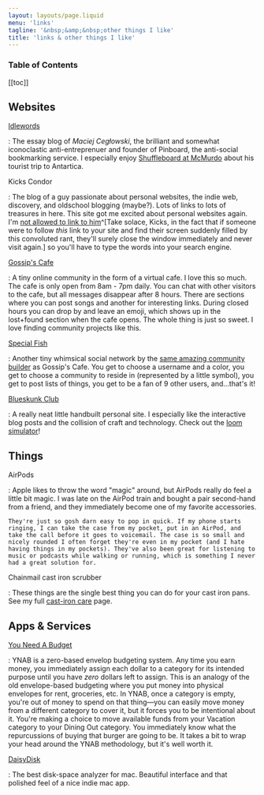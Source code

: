 ```yaml
---
layout: layouts/page.liquid
menu: 'links'
tagline: '&nbsp;&amp;&nbsp;other things I like'
title: 'links & other things I like'
---
```


<h3>Table of Contents</h3>

[[toc]]
## Websites

[Idlewords](https://idlewords.com)

:   The essay blog of *Maciej Cegłowski*, the brilliant and somewhat iconoclastic anti-entreprenuer and founder of Pinboard, the anti-social bookmarking service. I especially enjoy [Shuffleboard at McMurdo](https://idlewords.com/2016/05/shuffleboard_at_mcmurdo.htm) about his tourist trip to Antartica. 

Kicks Condor

:   The blog of a guy passionate about personal websites, the indie web, discovery, and oldschool blogging (maybe?). Lots of links to lots of treasures in here. This site got me excited about personal websites again. I'm [not allowed to link to him](https://www.kickscondor.com/okay-shut-up-about-me-now)^[Take solace, Kicks, in the fact that if someone were to follow *this* link to your site and find their screen suddenly filled by this convoluted rant, they'll surely close the window immediately and never visit again.] so you'll have to type the words into your search engine.

[Gossip's Cafe](http://gossips.cafe)

:    A tiny online community in the form of a virtual cafe. I love this so much. The cafe is only open from 8am - 7pm daily. You can chat with other visitors to the cafe, but all messages disappear after 8 hours. There are sections where you can post songs and another for interesting links. During closed hours you can drop by and leave an emoji, which shows up in the lost+found section when the cafe opens. The whole thing is just so sweet. I love finding community projects like this.

[Special Fish](https://special.fish)

:    Another tiny whimsical social network by the [same amazing community builder](http://bellkiosk.site/) as Gossip's Cafe. You get to choose a username and a color, you get to choose a community to reside in (represented by a little symbol), you get to post lists of things, you get to be a fan of 9 other users, and...that's it! 

[Blueskunk Club](http://blueskunk.club)

:    A really neat little handbuilt personal site. I especially like the interactive blog posts and the collision of craft and technology. Check out the [loom simulator](http://blueskunk.club/0013.html)!

## Things

AirPods

:   Apple likes to throw the word "magic" around, but AirPods really do feel a little bit magic. I was late on the AirPod train and bought a pair second-hand from a friend, and they immediately become one of my favorite accessories.

    They're just so gosh darn easy to pop in quick. If my phone starts ringing, I can take the case from my pocket, put in an AirPod, and take the call before it goes to voicemail. The case is so small and nicely rounded I often forget they're even in my pocket (and I hate having things in my pockets). They've also been great for listening to music or podcasts while walking or running, which is something I never had a great solution for.

Chainmail cast iron scrubber

:   These things are the single best thing you can do for your cast iron pans. See my full [cast-iron care](/food/cast-iron) page.

## Apps & Services

[You Need A Budget](https://www.youneedabudget.com/)

:   YNAB is a zero-based envelop budgeting system. Any time you earn money, you immediately assign each dollar to a category for its intended purpose until you have *zero* dollars left to assign. This is an analogy of the old envelope-based budgeting where you put money into physical envelopes for rent, groceries, etc. In YNAB, once a category is empty, you're out of money to spend on that thing—you can easily move money from a different category to cover it, but it forces you to be intentional about it. You're making a choice to move available funds from your Vacation category to your Dining Out category. You immediately know what the repurcussions of buying that burger are going to be. It takes a bit to wrap your head around the YNAB methodology, but it's well worth it.

[DaisyDisk](https://daisydiskapp.com/)

:    The best disk-space analyzer for mac. Beautiful interface and that polished feel of a nice indie mac app.
